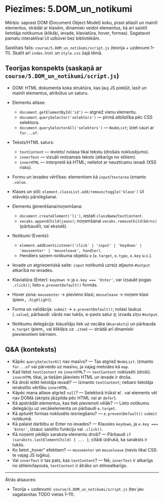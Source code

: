 # Piezīmes: 5.DOM_un_notikumi

Mērķis: saprast DOM (Document Object Model) koku, prast atlasīt un mainīt elementus, strādāt ar klasēm, dinamiski veidot elementus, kā arī saistīt lietotāja notikumus (klikšķi, ievade, klaviatūra, hover, formas). Sagatavot pamatu interaktīvai UI uzbūvei bez bibliotēkām.

Saistītais fails: `course/5.DOM_un_notikumi/script.js` (teorija + uzdevumi 1–11). Skatīt arī `index.html` un `style.css` šajā tēmā.

## Teorijas konspekts (saskaņā ar `course/5.DOM_un_notikumi/script.js`)

- DOM: HTML dokumenta koka struktūra, kas ļauj JS piekļūt, lasīt un mainīt elementus, atribūtus un saturu.

- Elementu atlase:
  - `document.getElementById('id')` — atgriež vienu elementu.
  - `document.querySelector('selektors')` — pirmā atbilstība pēc CSS selektora.
  - `document.querySelectorAll('selektors')` — `NodeList`; iziet cauri ar `for...of`.

- Teksts/HTML saturs:
  - `textContent` — ievieto/ nolasa tikai tekstu (drošais noklusējums).
  - `innerText` — vizuāli redzamais teksts (atkarīgs no stiliem). 
  - `innerHTML` — interpretē kā HTML; nelietot ar neuzticamu ievadi (XSS risks).

- Formu un ievades vērtības: elementiem kā `input`/`textarea` izmanto `.value`.

- Klases un stili: `element.classList.add/remove/toggle('klase')` UI stāvokļu pārslēgšanai.

- Elementu ģenerēšana/noņemšana:
  - `document.createElement('li')`, iestati `className`/`textContent`.
  - `vecaks.appendChild(jauns)`; noņemšanai `vecaks.removeChild(bērns)` (pārbaudīt, vai eksistē).

- Notikumi (Events):
  - `element.addEventListener('click' | 'input' | 'keydown' | 'mouseenter' | 'mouseleave', handler)`.
  - Hendlers saņem notikuma objektu `e` (`e.target`, `e.type`, `e.key` u.c.).

- Ievade un atgriezeniskā saite: `input` notikumā uzreiz atjauno `#output` atkarībā no ievades.

- Klaviatūra (Enter): `keydown` → ja `e.key === 'Enter'`, var izsaukt pogas `.click()`; lieto `e.preventDefault()` formās.

- Hover zona: `mouseenter` → pievieno klasi; `mouseleave` → noņem klasi (piem., `.highlight`).

- Forma un validācija: `submit` → `e.preventDefault()`; nolasi laukus (`.value`), pārbaudi: vārds nav tukšs, e-pasts satur `@`; izvada ziņu `#output`.

- Notikumu delegācija: klausītāju liek uz vecāka (`#saraksts`) un pārbauda `e.target` (piem., vai klikšķis uz `.item`) — strādā arī dinamiski pievienotiem bērniem.

## Q&A (konteksts)

- Kāpēc `querySelectorAll` nav masīvs? — Tas atgriež `NodeList`. Izmanto `for...of` vai pārveido uz masīvu, ja vajag metodes kā `map`.
- Kad lietot `textContent` vs `innerHTML`? — `textContent` noklusēti (droši). `innerHTML` tikai, ja tiešām jāievieto HTML un ievade ir droša.
- Kā droši ielikt lietotāja ievadi? — Izmanto `textContent`; nebaro lietotāja ierakstīto vērtību `innerHTML`.
- Kāpēc mana atlase atgriež `null`? — Selektorā trūkst `#`/`.` vai elements vēl nav DOMā (skripts jāizpilda pēc HTML vai ar `defer`).
- Kā apstrādāt elementus, kas tiek pievienoti vēlāk? — Lieto notikumu delegāciju uz vecākelementa un pārbaudi `e.target`.
- Kā apturēt formas noklusēto iesniegšanu? — `e.preventDefault()` `submit` notikumā.
- Kā palaist darbību ar Enter no ievades? — Klausies `keydown`, ja `e.key === 'Enter'`, izsauc saistīto funkciju vai `.click()`.
- Kā noņemt pēdējo saraksta elementu droši? — Pārbaudi `if (saraksts.lastElementChild) { ... }`, citādi izdrukā, ka saraksts ir tukšs.
- Ko lietot „hover” efektiem? — `mouseenter` un `mouseleave` (nevis tikai CSS: te vajag JS loģiku).
- Vai `innerText` ir tas pats, kas `textContent`? — Nē; `innerText` ir atkarīgs no stiliem/layouta, `textContent` ir ātrāks un stilneatkarīgs.

---
Ātrās atsauces:
- Teorija + uzdevumi: `course/5.DOM_un_notikumi/script.js` (tev jau sagatavotas TODO vietas 1–11).
